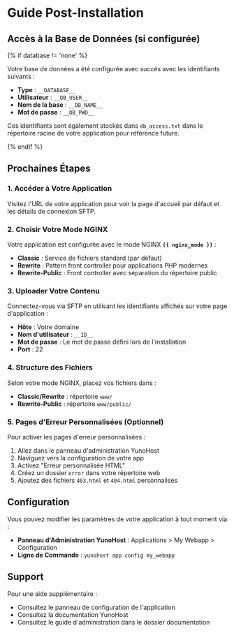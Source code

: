 # Guide Post-Installation

## Accès à la Base de Données (si configurée)

{% if database != 'none' %}

Votre base de données a été configurée avec succès avec les identifiants suivants :

- **Type** : `__DATABASE__`
- **Utilisateur** : `__DB_USER__`
- **Nom de la base** : `__DB_NAME__`
- **Mot de passe** : `__DB_PWD__`

Ces identifiants sont également stockés dans `db_access.txt` dans le répertoire racine de votre application pour référence future.

{% endif %}

## Prochaines Étapes

### 1. Accéder à Votre Application
Visitez l'URL de votre application pour voir la page d'accueil par défaut et les détails de connexion SFTP.

### 2. Choisir Votre Mode NGINX
Votre application est configurée avec le mode NGINX **`{{ nginx_mode }}`** :

- **Classic** : Service de fichiers standard (par défaut)
- **Rewrite** : Pattern front controller pour applications PHP modernes
- **Rewrite-Public** : Front controller avec séparation du répertoire public

### 3. Uploader Votre Contenu
Connectez-vous via SFTP en utilisant les identifiants affichés sur votre page d'application :
- **Hôte** : Votre domaine
- **Nom d'utilisateur** : `__ID__`
- **Mot de passe** : Le mot de passe défini lors de l'installation
- **Port** : 22

### 4. Structure des Fichiers
Selon votre mode NGINX, placez vos fichiers dans :
- **Classic/Rewrite** : répertoire `www/`
- **Rewrite-Public** : répertoire `www/public/`

### 5. Pages d'Erreur Personnalisées (Optionnel)
Pour activer les pages d'erreur personnalisées :
1. Allez dans le panneau d'administration YunoHost
2. Naviguez vers la configuration de votre app
3. Activez "Erreur personnalisée HTML"
4. Créez un dossier `error` dans votre répertoire web
5. Ajoutez des fichiers `403.html` et `404.html` personnalisés

## Configuration

Vous pouvez modifier les paramètres de votre application à tout moment via :
- **Panneau d'Administration YunoHost** : Applications > My Webapp > Configuration
- **Ligne de Commande** : `yunohost app config my_webapp`

## Support

Pour une aide supplémentaire :
- Consultez le panneau de configuration de l'application
- Consultez la documentation YunoHost
- Consultez le guide d'administration dans le dossier documentation
